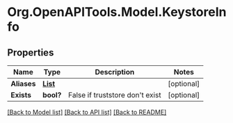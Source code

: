 # Org.OpenAPITools.Model.KeystoreInfo

## Properties

Name | Type | Description | Notes
------------ | ------------- | ------------- | -------------
**Aliases** | [**List<KeystoreItems>**](KeystoreItems.md) |  | [optional] 
**Exists** | **bool?** | False if truststore don&#39;t exist | [optional] 

[[Back to Model list]](../README.md#documentation-for-models) [[Back to API list]](../README.md#documentation-for-api-endpoints) [[Back to README]](../README.md)

